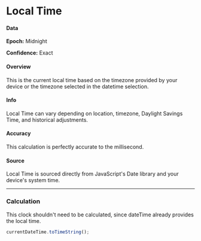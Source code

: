 # Local Time

#### Data

**Epoch:** Midnight

**Confidence:** Exact

#### Overview

This is the current local time based on the timezone provided by your device or the timezone selected in the datetime selection.

#### Info

Local Time can vary depending on location, timezone, Daylight Savings Time, and historical adjustments.

#### Accuracy

This calculation is perfectly accurate to the millisecond.

#### Source

Local Time is sourced directly from JavaScript's Date library and your device's system time.

---

### Calculation

This clock shouldn't need to be calculated, since dateTime already provides the local time.

```js
currentDateTime.toTimeString();
```
